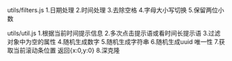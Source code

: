   utils/filters.js
  1.日期处理
  2.时间处理
  3.去除空格 
  4.字母大小写切换
  5.保留两位小数
  
  utils/util.js
  1.根据当前时间提示信息
  2.多次点击提示语或看时间长提示语
  3.过滤对象中为空的属性
  4.随机生成数字
  5.随机生成字符串
  6.随机生成uuid 唯一性
  7.获取当前滚动条位置 返回{x:0,y:0}
  8.深克隆